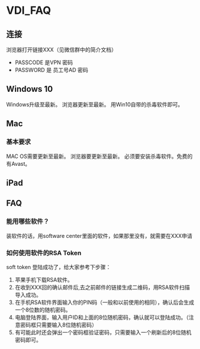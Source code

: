 # VDI_FAQ

## 连接

浏览器打开链接XXX（见微信群中的简介文档）

* PASSCODE 是VPN 密码
* PASSWORD 是 员工号AD 密码

## Windows 10

Windows升级至最新。
浏览器更新至最新。
用Win10自带的杀毒软件即可。

## Mac

### 基本要求
MAC OS需要更新至最新。
浏览器要更新至最新。
必须要安装杀毒软件。免费的有Avast。

## iPad


## FAQ

### 能用哪些软件？
装软件的话，用software center里面的软件，如果那里没有，就需要在XXX申请

### 如何使用软件的RSA Token

soft token 登陆成功了，给大家参考下步骤：
1. 苹果手机下载RSA软件。
2. 在收到XXX回的确认邮件后,去之前邮件的链接生成二维码，用RSA软件扫描导入成功。
3. 在手机RSA软件界面输入你的PIN码（一般和以前使用的相同），确认后会生成一个8位数的随机密码。
4. 电脑登陆界面，输入用户ID和上面的8位随机密码，确认就可以登陆成功。（注意密码框只需要输入8位随机密码）
5. 有可能此时还会弹出一个密码框验证密码，只需要输入一个刷新后的8位随机密码即可。

